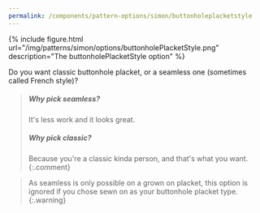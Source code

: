 ```yaml
---
permalink: /components/pattern-options/simon/buttonholeplacketstyle
---
```

{% include figure.html url="/img/patterns/simon/options/buttonholePlacketStyle.png" description="The buttonholePlacketStyle option" %}

Do you want classic buttonhole placket, or a seamless one (sometimes called French style)?

> <h5>Why pick seamless?</h5>
>
> It's less work and it looks great.
>
> <h5>Why pick classic?</h5>
>
> Because you're a classic kinda person, and that's what you want.
{:.comment}

> As seamless is only possible on a grown on placket, this option is ignored if you chose sewn on as your buttonhole placket type.
{:.warning}
